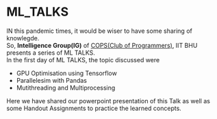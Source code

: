 # ML_TALKS

IN this pandemic times, it would be wiser to have some sharing of knowlegde.<br>
So, <B>Intelligence Group(IG)</B> of <a href ="https://www.copsiitbhu.co.in/">COPS(Club of Programmers)</a>, IIT BHU presents a series of ML TALKS.<br>
In the first day of ML TALKS, the topic discussed were 
<ul>
  <li>GPU Optimisation using Tensorflow</li> 
  <li>Parallelesim with Pandas</li> 
  <li>Mutithreading and Multiprocessing</li>
</ul>

Here we have shared our powerpoint presentation of this Talk as well as some Handout Assignments to practice the learned concepts.
